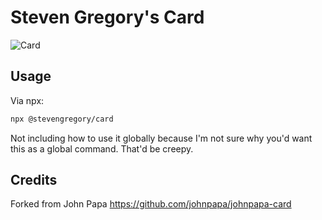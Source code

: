 # Steven Gregory's Card

![Card](https://raw.githubusercontent.com/stevengregory/stevengregory-card/master/card.png)

## Usage

Via npx:

```bash
npx @stevengregory/card
```

Not including how to use it globally because I'm not sure why you'd want this as a global command. That'd be creepy.

## Credits

Forked from John Papa https://github.com/johnpapa/johnpapa-card